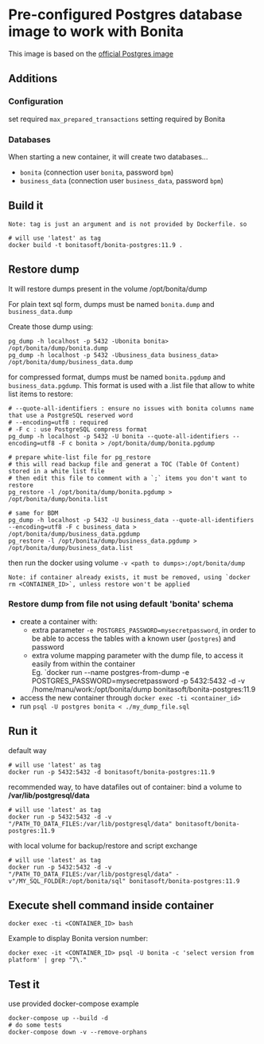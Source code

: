 # Pre-configured Postgres database image to work with Bonita 

This image is based on the [official Postgres image](https://hub.docker.com/_/postgres)

## Additions

### Configuration

set required `max_prepared_transactions` setting required by Bonita


### Databases

When starting a new container, it will create two databases...
* `bonita` (connection user `bonita`, password `bpm`)
* `business_data` (connection user `business_data`, password `bpm`)


## Build it

    Note: tag is just an argument and is not provided by Dockerfile. so 

```
# will use 'latest' as tag  
docker build -t bonitasoft/bonita-postgres:11.9 .
```

## Restore dump

It will restore dumps present in the volume /opt/bonita/dump

For plain text sql form, dumps must be named `bonita.dump` and `business_data.dump`

Create those dump using:

```
pg_dump -h localhost -p 5432 -Ubonita bonita> /opt/bonita/dump/bonita.dump
pg_dump -h localhost -p 5432 -Ubusiness_data business_data> /opt/bonita/dump/business_data.dump
```

for compressed format, dumps must be named `bonita.pgdump` and `business_data.pgdump`. This format is used
with a .list file that allow to white list items to restore:


```
# --quote-all-identifiers : ensure no issues with bonita columns name that use a PostgreSQL reserved word
# --encoding=utf8 : required
# -F c : use PostgreSQL compress format
pg_dump -h localhost -p 5432 -U bonita --quote-all-identifiers --encoding=utf8 -F c bonita > /opt/bonita/dump/bonita.pgdump

# prepare white-list file for pg_restore
# this will read backup file and generat a TOC (Table Of Content) stored in a white list file
# then edit this file to comment with a `;` items you don't want to restore 
pg_restore -l /opt/bonita/dump/bonita.pgdump > /opt/bonita/dump/bonita.list 

# same for BDM
pg_dump -h localhost -p 5432 -U business_data --quote-all-identifiers --encoding=utf8 -F c business_data > /opt/bonita/dump/business_data.pgdump
pg_restore -l /opt/bonita/dump/business_data.pgdump > /opt/bonita/dump/business_data.list 
```

then run the docker using volume `-v <path to dumps>:/opt/bonita/dump`

    Note: if container already exists, it must be removed, using `docker rm <CONTAINER_ID>`, unless restore won't be applied


### Restore dump from file not using default 'bonita' schema
* create a container with:
  * extra parameter `-e POSTGRES_PASSWORD=mysecretpassword`, in order to be able to access the tables with a known user (`postgres`) and password
  * extra volume mapping parameter with the dump file, to access it easily from within the container  
  Eg. `docker run --name postgres-from-dump -e POSTGRES_PASSWORD=mysecretpassword -p 5432:5432 -d -v /home/manu/work:/opt/bonita/dump bonitasoft/bonita-postgres:11.9
* access the new container through `docker exec -ti <container_id>`
* run `psql -U postgres bonita < ./my_dump_file.sql`

## Run it

default way

```
# will use 'latest' as tag  
docker run -p 5432:5432 -d bonitasoft/bonita-postgres:11.9
```

recommended way, to have datafiles out of container: bind a volume to **/var/lib/postgresql/data**

    # will use 'latest' as tag  
    docker run -p 5432:5432 -d -v "/PATH_TO_DATA_FILES:/var/lib/postgresql/data" bonitasoft/bonita-postgres:11.9


with local volume for backup/restore and script exchange

    # will use 'latest' as tag  
    docker run -p 5432:5432 -d -v "/PATH_TO_DATA_FILES:/var/lib/postgresql/data" -v"/MY_SQL_FOLDER:/opt/bonita/sql" bonitasoft/bonita-postgres:11.9 


## Execute shell command inside container

`docker exec -ti <CONTAINER_ID> bash`

Example to display Bonita version number:

    docker exec -it <CONTAINER_ID> psql -U bonita -c 'select version from platform' | grep "7\."


## Test it

use provided docker-compose example
```
docker-compose up --build -d
# do some tests 
docker-compose down -v --remove-orphans

```